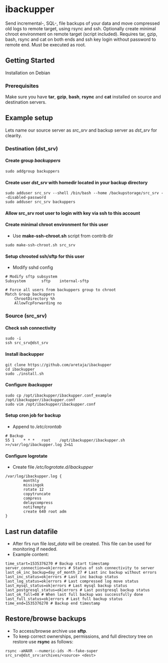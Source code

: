 # ibackupper
Send incremental-, SQL-, file backups of your data and move compressed old logs to remote target, using rsync and ssh. Optionally create minimal chroot environment on remote target (script included). Requires tar, gzip, bash, rsync and cat on both ends and ssh key login without password to remote end. Must be executed as root.

## Getting Started
Installation on Debian

### Prerequisites
Make sure you have **tar**, **gzip**, **bash**, **rsync** and **cat** installed on source and destination servers.

## Example setup
Lets name our source server as *src_srv* and backup server as *dst_srv* for clearity.
### Destination (dst_srv)
#### Create group *backuppers*
```
sudo addgroup backuppers
```
#### Create user *dst_srv* with homedir located in your backup directory
```
sudo adduser src_srv --shell /bin/bash --home /backupstorage/src_srv --disabled-password
sudo adduser src_srv backuppers
```
#### Allow src_srv root user to login with key via ssh to this account

#### Create minimal chroot environment for this user
* Use **make-ssh-chroot.sh** script from contrib dir
```
sudo make-ssh-chroot.sh src_srv
```
#### Setup chrooted ssh/sftp for this user
* Modify sshd config
```
# Modify sftp subsystem
Subsystem       sftp    internal-sftp

# Force all users from backuppers group to chroot
Match Group backuppers
    ChrootDirectory %h
    AllowTcpForwarding no
```
### Source (src_srv)
#### Check ssh connectivity
```
sudo -i
ssh src_srv@dst_srv
```
#### Install ibackupper
```
git clone https://github.com/aretaja/ibackupper
cd ibackupper
sudo ./install.sh
```
#### Configure ibackupper
```
sudo cp /opt/ibackupper/ibackupper.conf_example /opt/ibackupper/ibackupper.conf
sudo vim /opt/ibackupper/ibackupper.conf
```
#### Setup cron job for backup
* Append to */etc/crontab*
```
# Backup
55 1    * * *   root    /opt/ibackupper/ibackupper.sh >>/var/log/ibackupper.log 2>&1
```
#### Configure logrotate
* Create file */etc/logrotate.d/ibackupper*
```
/var/log/ibackupper.log {
        monthly
        missingok
        rotate 12
        copytruncate
        compress
        delaycompress
        notifempty
        create 640 root adm
}
```

## Last run datafile
* After firs run file *last_data* will be created. This file can be used for monitoring if needed.
* Example content:
```
time_start=1535376270 # Backup start timestamp
server_connection=ok|errors # Status of ssh connectivity to server
last_ok_inc_backup=day_of_month_27 # Last inc backup without errors
last_inc_status=ok|errors # Last inc backup status
last_log_status=ok|errors # Last compressed log move status
last_mysql_status=ok|errors # Last mysql backup status
last_postgresql_status=ok|errors # Last postgresql backup status
last_ok_full=08 # When last full backup was successfully done
last_full_status=ok|errors # Last full backup status
time_end=1535376270 # Backup end timestamp
```
## Restore/browse backups
* To access/browse archive use **sftp**.
* To keep correct ownerships, permissions, and full directory tree on restore use **rsync** as follows:
```
rsync -aHAXR --numeric-ids -M--fake-super src_srv@dst_srv:archives/<source> <dest>
```
